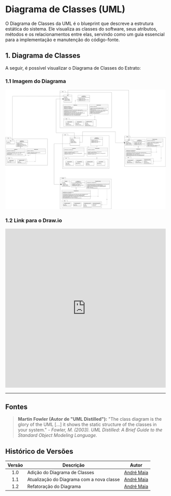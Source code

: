# Diagrama de Classes (UML)

O Diagrama de Classes da UML é o blueprint que descreve a estrutura estática do sistema. Ele visualiza as classes do software, seus atributos, métodos e os relacionamentos entre elas, servindo como um guia essencial para a implementação e manutenção do código-fonte.

## 1. Diagrama de Classes

A seguir, é possível visualizar o Diagrama de Classes do Estrato:

### 1.1 Imagem do Diagrama

![imagem do diagrama de classes](assets/class_diagram_estrato.png)

### 1.2 Link para o Draw.io

<iframe
frameborder="0"
style="width:100%; height:500px;"
src="https://viewer.diagrams.net/?tags=%7B%7D&lightbox=1&highlight=0000ff&layers=1&nav=1&title=class_diagram_estrato.drawio&dark=0#R%3Cmxfile%3E%3Cdiagram%20id%3D%22C5RBs43oDa-KdzZeNtuy%22%20name%3D%22Page-1%22%3E7V3bcts40n4aV9l%2FlVQ8Hy5jZz2TXc9MJnF25t%2BbLdqibVZk0ZHoOM7TL0ASFEE0SYAEREaBa2oiUjwJ6MPXje6PJ%2FbF47dfttHTw2%2FpKl6fWMbq24n99sSyrMB20D94z2u5xwn9Ys%2F9NlkV%2B8z9jo%2FJ97jcaZR7n5NVvKMOzNJ0nSVP9M7bdLOJbzNqX7Tdpi%2F0YXfpmr7rU3QfMzs%2B3kZrdu9fySp7KPeaXrj%2F4tc4uX8obx1Y5e97jMjB5S%2FZPUSr9KW2y%2F7HiX2xTdOs%2BPT47SJe49Ej4%2FLXu9e%2F1lefvV%2F%2B%2BefuS%2FTp%2FF%2FXv%2F97UVzsUuSU6ids4002%2BNL2r%2B8v%2Fvjw5fmf%2F%2FW%2Fu%2B7H91b0n7uFHRTX%2Fhqtn8sBe97F2%2FIHZ69kFNFvf8If8fCjr%2B3zu3STfSy%2FN9F2Ft2Q4TXR1Oc7qmG1yx3v012SJekG7VrHd%2Bib84fscV1e4SZ93qzi1dUN2bGObuL1u82vcZTfMt%2BHpCSLkk1te72OnnbJTf4g%2BDYvD0kWf3yKbvGOFyTUaB%2Fn%2BJXj%2FDXeZvG3mvSU4%2FlLnD7G2fYVHUK%2BtUrtKJVj4bvljpe9qIVEfh5qUuYF5c6oFO%2F76uL7KUQfylkUmdGQmVFmNmujvsu26ef4Il2neEg36QYdcr6Nd0iPq%2Fms9lQTinfdJet14zw0wtl%2BorA6R%2FuJidbr9OUN0Wi8B9mauH4E39R1y3H%2F3PVNjeO7y7D%2BVxyyjddRlnylrQo0e%2BUd36cJeuJKNOzGfKd3d7s4Y2a7ek4uAdjFq5vd12Rz8%2F3q4kv898v2LkxLK1Cf%2F0%2BgRr8kj%2Bson7amLkfr5B7r6C0a81zZ8agmyKS%2BKb%2FIUjw1tw%2FJenUVvabPeOR2WXT7mWydP6Tb5DvW1b2cIdkovYPlUUd8xGeWIlDI2Xsy3WZj12%2FRN%2BrAq2iXlTtoS4BPfIy298nmPM2y9LFDwmrKIF%2FYyLeusTQ8o%2FqzbMpueAZjNcwgXAY%2BK52mL8FwgHJjMnKzKE95g%2F799Okd2uWt8eSukq%2Fo4z3%2BiA%2FZRI9xcRAyJsnmnhyGnqJ2ZMvJ8WOUrAef%2FRTtdi%2FpdjX4ArfbOMri1ZusuMJbtHGdoJ8jco3np9Woa5BdN9vmnuapDRVGwpe1mXDAOhO1Ll0vrNQ7pBxoEK%2FyY946%2Bz0fShnEu1J07t06x0IPyWoVb7BCpllUN%2BZP2P7lMuqeo%2F%2BQ1F4YS%2FfERQ9%2BgbbN%2FTb6Dx%2B%2BzS7SDfotUZIrX4xU%2ByXG6i2utZ12sV9pCdT1%2BLWSwGTpWmn1e%2FN1kk9vIQZ1py0uA49oNtfxftKvsUy8XZiMYNisYNiAEOQQrob6tsWxDeHom39awJPNQ7xNMoUTb4rYYwnm%2BMlZ3O7Cxe7pTyv95eOH5z%2FczfPCYZE5MQto4DeUCHhfnnEQkjvyxUv5dNgWbdLtI3bB5%2FtjmjYmqe2IHrFqrdmtBAOBO6yAZDd9StNqJYAlK5661QpikPIhfsKykuLh47KAE4IYx%2FjZQIzrekvbroGYPgxj2T46QRGGAZXGZcGvNpft5rLb8HDbS0dg6pXNPAtfT6xzPPPR1%2Fg0z2kUOBZ9Ott%2FBOEYPu0u2azOX9%2BtTusAuH6ifSkA8PZX%2FAfGu6c11PsxB62jrpzH0S0%2F8muKfkArwByEQjU2HYNNJemcK6Bzliql8xww1%2FAx3n5NMFaYj7f%2B%2BVIOlrc0DHv%2FR3tryzeWvsuIkGPYS8fb%2F0GA1wuWrip5csEcxDMNDSsTV4eL2vyMMD%2BVHo%2BJjTlkx7bUiY6nkd9Y5CcuBm5lCwSNiDKP5LfAwG18n%2ByQazldZeneglzk6b%2B313%2Bc1a3K7gmNL97birjWKTLz9KWu8K79ld48Zw%2FXaDI2gliuSCbiC57SqdcLDPTqN%2FyUH9n77Jz3Rb8IudHTLH9k%2BhcASFKDv0mtrzdY7YylUf%2FrWMYapYYBq4a5uiHwtUWgSS9HTYsNnaABDunlKMtng4tculStR8EyxCZACRgkAUZl99oiDm2IRAxRpbWjYeBhsV%2FAUfKgsZ%2FsuW%2FHfocEfCGU8VUO%2BDTY0zb2UDa2HeyBembKMLMgznDYFDuWUQbJHVmpoKwSoJDCWI7HVgoGAVCOZoaWqvnkqC04vkpBh7%2FKsz41fggVBTZqQJblnM6xVhAcDIvNmlFeUodp8sI0AcEjYZq9tOpFg3QKHwjSqsKVulySOEq6%2FbDYIL%2BtFLCGH4YX%2FIkU%2B2mMMkJSK6swqlQOkkVXQpkc%2FMhQtZQOAdtCQEnTHvCaIFWzzgb%2BVLCk3deU7gsFKVS2uVH0Prn%2FstnUQeG%2FLntc2N4RgUdqXyTTF4XcYjcXX2RDpWjaF4n5IuFpn9oXkQKbhi%2BiknTaG00YTKFoivJGM3NGNmA0GM8DdWPR7kZmBKYd15hVWYtbQmfjuNhyTu24BB2X%2BLRP7rjYost6PZP2WlN6Lc8zZu21oKrLnia1GzRp91u8grO4LbQMeyKkipsdGUC8Rln7bo1%2FyWIVbT%2Bfbu9vTo1ifZT8c1b8i7%2BxXLfYqH84OzuB%2Bt%2B6vGBPq5pORB7Kh7rc%2BjIbHwoVoGofKuZDhad9ah%2Fqselns033a2rQ6y%2Br6YX0aVusgpczxzu24o0kpL2vvfPIhNatVRHc%2BGygfTRjbdvhMqTTpCZAKXTQ8Q7YyBThQ2bE480qX7JHW%2BlT7l7QnhK3mRZ2oNHuIR9Bk54YemjRiG5f%2Fy6%2Fyjf%2BH3%2BD3E65%2BfZb%2Fci3r2TrW5L9XftcOwtt7U%2FCG6%2FDpnGXPm9vy1%2FbWYuGEOt9nHUcSGqz4xXFXdZZgVDZs6HFBSQPYniUfFWFKOQSxc8sz9rLDnMh1%2Bu5UDEMzIVk1S4EYPOhMrkk8oXb5moi1ilglTAjSbT8ukCbS8MM%2BkQab71HrhONVF7FpEJmyaT1yixpsJ6DzNpN%2BDZUZpkLtcgskqDotXZYCYdaH9gm%2BWsCS8v7tD2XF5hdx6MPxRPIVSAw8FevQI7v1zQIaUIe1ndoEdpoqkFNs3wnpF2F6Zlz0CzIG3RmBabQLNtvGPHBmmX3XEixN3BYb7BJM6AH%2FciqU%2BUQWZJWcMJjicQLQp0QXaJPysDk16ey9omZziOsT%2BXvBuydG9cIlj8afaXJhne%2Fg4qs09CD09D8IgbbB99njQOUbjEdCQkXWErYoJSTrTJLMjzCQ%2Fki0Yzng5vnrHGSQeTsZHcZfUVyk5UPcJOm6zji7xqaiLFS57BH0E5W9kx6Dts0VZFOmiyYYqRAJ7Flz7sJ8KipymLDIT7reo%2BachLjCk05OWfcYbs08AhY01hBU7oXSxnPIFSnpU2jUK%2B5K2waQYbJQ1pGyCFW7JJ5oiE3ftiinO0%2FDmKXzE8cxC75Zr0%2Bf8W1O%2FCFr5JdRtvY8hlhgyrAPAkOgGaenBk8laWLAacuWoqU0Wfr67HYadbJGThsj%2FbXlsdmChyoy51JMAEpqQ84C7e5Rz9b5HYmtFjevFu0RvO%2FQWHwOc7d7hgRFctrwVLLguv85Rk1ya0saCXKYPRepK6bhJiXzb0iCYEsum9e75raJZRd4KDr1JZcuiX3%2BbP%2BHexNkHI2F%2FblWXINpkeDafFpD1kwDU67KjDtt4HpIrWJDeCeaQlv1egoLkr78g7GzTxUTkXyM78LNr7vqJQxRbyEj6n1Elf3fst7byEU3fFELb%2B4i6Sp5VaPyLThG12nhb9ouWHhYlQ%2BSLRaIQ9znXb8auSUuJ9g3ARk6T2CFSQ3LzYJ4%2B6MwzZ8hTwYPPB9UbiIL7IrYsbTlvvAUSN9Z44AUrv2g7r2kA3SQBtvkn4l6av3bHN9bso1A%2Bws4jSXCENH5GT7kMCEEjKr4I%2BA3z%2FYHR9pqzJCamS8EA%2BUEXKcfL4XHS6M7a0RnnSSIOybdGUthp3BQkugMCgkaOdgZaMBibgfStUPRPbCqF7KzyigPB%2BIVwHXW9ZQxoHjrtWZ0bD7VGPrH9cLAi86hJGSjDVoGO6xXdfIUO1YRH1ktc5qihldm4W%2BngNNqKes0pmjafgIK535%2BQZ7p8YwJHHvBg2llVLoDAb1ZkuErLl3FQTI%2FKJWtZxRRgJ6I7Qqpg1YWtjwuLWSuQYOhtcrC9YqawwyIr9nygjFlfFcwI%2BsY%2FHRS3fi035Angv4idmWrMYimfZZ0%2FmsqqxlNk6LDVRKp9VHsVv5rcuRrutSey%2Fl3mvWLE3wI2uWpvHea84sTfATsyxNTL5N%2B68JYy6L9l8u%2B94rUF5CZQIDvVhwACmvjtSOxtfxU3oJ%2BjplRZYWm2fSvk7U1wlPO1BkeVBGwhB8sxcz8dLJfYaQY53YIkxvvO6n1Kdenh5SXNXPgFVecQqeHtegFy1su2EueHl6PK%2FnQrIYsBoPbJarLkoZrULwtePqhd5062KPud1CPtFHhxoWLf6h4fQoAMheBZFkjdCUrlKMXkXxZ6QojiNJUZgLSVIUjyw%2FVu11B6B%2BC9lI6CCKYgVOQ1GsbkXppn4LXZtWHjNQSf02RlE6Q6RJOBUbrfWuMVRRzJ4LKWZ%2Bc9mVsbLggQnmj6weQg73m2mTjl7C%2FuYT%2Fpf6C3ChNkrPUFXiAlKRNKbz%2BCoiXP7Jq02Nb9oIgSCEZYembTiEPb0%2BUVVm5YehgWMd1GWLUusM3dAMnYC4VbZiaRkeK2tkwQnIdTjGMvBCtzqJFU7TVMUSx6bvOEni2t6idRCWt5bLTkD8phOI0ungpOQP%2B3UqkJBNhGnNdDZxNDWcsAxUHBaCQjBeBuBEGETMe8Q8cbzUGvNBJj86U9wAZOL7y9CqQROnD5kcmjgOelWaNpxixHHCJQeTE8dBhSa4EygnjiOJiD1%2Fz1l9Y1CDUnnqYQjkquccTSHXOhSaRm5msFaWZk5OI8eimELwNJHcDPy5Rb%2F31DDoVRLLYVOUruEsSYsW5dNdVT7dZ326OEGbZk%2BbgwHzZRSxtklgc41dngDqOtbxBGrCMw%2FU1bfNvDIONTY%2FXqdFKGkAKnKEYpuPR43YKV7ahPJebZRhjWeA%2BNQEnkEIVPY8mTwyswYhgeANx%2F7YErkXl9lVAJ6bzwu6v2YdmJu78Vi83Gp0JEBmuF6hBTFrVq95gGbHdpYIGfsBclE4N0xjZnK9OnGF5S4JiKWpDpQt7HcgZornqzsW09ZGqBVDArZtExVlZF86Xzqa7Et43iGyr5Z5V1W43pYwbfJ9NSDtQPDazvnFAFap0FQS6Vc%2FE5YkcNnOWKXR4w9gzyHOqjbXr6ymz2HLcX5e2qoBK5zhMgzrtVcehe4coEbAdVyqRsABpttRFSy4HJUix1fCWQm5UAlnc6KAEs4wXNph%2Fa84ZI4FnXAbIlumzWSldOwozUPwiyFZcPGWTm5WyvCxyZIH9GL3VyB5qvKfxJbUX%2FfeUrOpO6UnyXBZ%2FA5uVKWjsrUVS7%2BcZvTairgQQJxF01U6Wm0ZT814NQunZYb2si4ZBo2J5%2Ba02ORn4bT62LA0odVhXZeMfOmkrkvnTse7LhlJlildF5tIBVJ12nlN57xsz1iG1VodEpEG4cAg56WMy9GCKk4GcGHpMG1evs7nFttRvk4ZlaMFcbRpXyfm64SFAKJyPIivg%2BlM2FB9tmRXS8esOEpKxp8gPFFHWkIWGvp5sEp%2F08%2BDVUrLFKwlFuEdJ8ZoKA%2BW7fdcSDFrSchmFg4isp5h1YV2iRcSBjPwYPoqnxZmw3MOLMxdVQT9VFXBdLLsNWW52bTNK8t%2BU5abF5JGVUXzs9oljbJaqio2aXIQRQl8%2F4SiqjJGKIpBKQmlIOwabV1hAm9CjemMc7TGcGiMb9H3cUpaTqUaA7TnZ9E9ozHHVmYhhw1rUa2sEzYsLwgZrBtAnYouqZ6TX0rBkc87vlIKgZ7SvqmxA0%2FS%2B8EOx4AFvDzjGlJjnbIbXGDPL2BVVyplG1wgFQKRPPuqCK6A91gIM1x97GS40sm1EWRPlQpLZ4tvktHKkygozavTaUL8TuLT7gPptEO%2BGcVtT%2B4fJaMTcqSazmnWjtbs9bSH5m%2FS6wzj%2BZuEme%2Bm5m%2FyoCL2ir8Jh9W56UP25Kz6NIi2CZ83iLPp%2FPV3BOVOm8uqYy%2B7p4J6y0cFVfzw0TxQwJBqBqiZYV1Zuj05AxRr0pHUafqnOfh%2F2v2DDck%2B5P8dVf4%2FYD3BIs%2BX3zfZmhrgUluVMTwZ%2FFVVHa3rkKTI6FuHBYVtdNJAUZSTSXjaoc51aNpVAUXipFr61pFN2Leuow0%2BKqbckvS3smO89kfZRyd8o7a7iGFFdI2SeYifd4i5r24bn5sxhfrGQa1S1TPO5qWwTGu6oVmAtOb7evlRmjKOAfiNH9ke1RO7qImFZMiMjLdZKENn4BPr91cIoTM5s35AcAZPOgTJIVKhOmASx2CdPDka7czdNvGCHRkpBtgDs2XsPzFBztickR2yvsYxVK0Zwb%2BBLfKWnMhuSMYRFoHZ3GLQN89h6QXmWAEGxms2i1XoiF4HP9KCH34xaykF46zgcFUloGwW47CtlhpQjEifVOoovZrLUtUcaUNZSR3tCOWixaed1xYoMwVg5bDu%2B5%2BL52i4DqjRHxIXZbw0NsS5K6W1X%2FubMf5GWfWwMuIZW1cPj%2Fc3wtMOEc8o8jdw0p2NUw7SoukP6r%2B3A%2Fuk0X9%2ForBjuTTu%2Fe335dJFb8symdkpGjAd0v1JXkxMmuVEGzA9o%2BdCqtvv2WhJpchy9AHjlAXV%2BdsqeXsFcPx6M7%2B5NNygWwuAHuURctyZa%2B9tJCbAaRI5tmjxs62BcuwGPReS1Ejshg1yKP8AjcQhGz0exK6bQbP1XlysKY4Kizb4gesc2OJza0pnbdEUmmI3NcUYqClOU1OaF5KkKcx9yiS8Uk3xWE3J4scnNPJAHfGRrd7I6bsP6JjYNNj3u5qGCUXFlqrVG4%2BDAPr4FlwqURZacIHnxrFn3HT%2F4XPw7833%2BOolWjx%2FuPrdc%2F7zZ7xgYeF1qx7rnNnQnJmAjBE3RMMf3ojXNCXEvKCgsAafs%2FE%2BS7J1DBFg9hbc4rOx0c7HFp%2Bfp9P4y3V7%2BnlvkBDd55BscVsYo%2Fwe22izIxOal8zsv1vjgV6sou3n0%2B39zalRlBiTf86Kf%2FE3ORE33qh%2FODs7gVqF81%2BZL3Gu3pS%2F8y2ua0ZQrKe%2Fl2sAi9d%2BdV1aV%2BAMUPNOYyo9f9lka5Km1fqVDyLpSzmTbgIvrjrocpkHVQceM%2FlBiWg0A8KcEU9zlRCAPBZYW6%2BMAQEIcrV1FFzc8YTNI8SAcMjGNjAK3jMgkOioqJUut87ozWGECNWVx9EXgBcHyrPL2%2B2kkBh0jYqmM5gZdpWlqACdAaioliJNDVhNJaKnOQ1m4NEbOQyoTMwFkxi%2BKo8esPXpeYqCBYiUIWOBYzPI3uHXzNAnf6L3aZsl32YF%2FKVo7QE3KILKCoYClqtYY0pBTCk%2B7UAsAU67MrIEiM%2B4RpZQ2pnLbfr4e4rw1Ab97x2VWsU5RJbCtItKobJd%2Fb189FPUugPLPZzkDe135ESTxXPgEcAjUT0PMc%2FsiLQ8Cb7C8KcoMqYcd2fGqfaSTKXjVKDu4eNTR%2BSCtBckahDmvgB%2FtG4JnZuD9FhQD2M0QwKqh6tE2KxLZYc0D8YsgL1r9q5OOqDQeKpKF0w2FKwDe5oMoydG1CZGRHpMfulpx%2BCgtKijxIC6lDUGF6LEEJ92gBMDnHZlnBhQ5NWBwSt0h7cuqGNqZBnCKLsDXU%2BBo6Xds0DNp4kASpaMh6G893Ck20FsoqHsD%2BFnuFGJMnIugEz75%2BU3GZ0%2FdhwWOPgBNKGusgnloDo9wgpZ%2FoZwemqWRu3PhDTPwe%2FjrP0Vx8yxehZuXQQItdmcmQ5VpYWq%2FJJIqkpsyobwMhUoaz13WJfQWiBbAw%2FcZbAaY4xpQJdBvn3YBnRHk2%2BPb0CXQRN80ApOpz1HWluD0H5nQr8zO8fDZkhLx3PJ63sutftR6n4qrf6B3I9OpY52P%2BLTPrn7YVOpYFJMO6DpHJAz0AEFyoQGqoEZQLqlw6XZ%2BCt%2BxmJBf%2BUq81cQ85v2V2L%2BSnjag8P5K3jtgDU94KKe9lhTeizPGOaxZLxsHhYb1liwhZmM7%2BHud9e%2BZ8xy4KzfNA8%2FsuaKHF92Muc3zcNv5WB9zyGI98wTigHMPenh%2F6q4yFyDIplchiHZlk6xR1aE%2B4nDSsTRTxxWDvYUxGFug9HJChr1a7zEYb7TcyFJxGE%2BAcNk2dQLG9KugDgsYI3gxDyUfkCrQ1httvNQBoFFK0ngzVJJOpHZFEoS2LRsu85AJQnDngtJUpKw%2BdoL%2BwA8lITR79BKsrSdsK4o5tLIwxBh5siaO6nrSaeOjNCHzt6Hfn7hCXlZGRpAc6A%2BOE7PhRTzC3scCwE1eV0l0WO6WV0%2FJKXYXiZrIp17IbacTrkthWyB64xMyh77obg9rtQAX89u4qewF0HxMah2kUfWRXoXr252X5PNzferiy%2Fx3y%2FbuzAlx9UluourbRL6VI%2BWw4VFDLUw07DVdyVJJn7RUJ2FW5b5tT1Z8wRCWaKWcZVdcyFiw%2BQQairTm6aqwkQoLqcVTkyaBdbKPbsxAT5EhnrCxGxmQyDk1XmyQZuxXP7fkYw3iSeI%2BJohM9rWQUebIymvyHcYS6fgxq5ch2H0uA44pOCKsBW7B4N1D7AbmRDwmA3As%2FCar1Ln9Q9202wzV5LkHxiXRorOmSfjPsB0nEOQdLNhxBFZMdOizRgaVI99sdRBDZnPUYwp25CNMEeFAQwrrFyeGTjdBlC9IQNwLnhcOJ0dc%2FwmaByKc52waV6a8inrlRpNQE0emRuBB0b3CabZHBXxM9zgAGDaZ6PVY7KMNlnNqFwjaXGbzDJy0B6B6SzQJObJLQ5sN%2Bh1WS5lSHvMqGTDF3AaPtIMOYd1joXTfD%2F80IUO9kqSLJ%2FpkPfCVjbW77FLTiNRvTDJezfaTrH6zlBkyo46VLWaImK6pONlMlPGrmChAT%2BWXAwSfHpVcOF5Uw84G8ao8x17P%2BArdAT9Bn7CheyqfXqvc80OeV4LbzVDZ9NVBG4XgRs2buWEh1jPZvs5j8j8mpbfNn9TWQPCJnycA47EuIFUPOBt2ZIGHG1uU%2Fzmhr1CoN%2F68Fu6ivER%2FwM%3D%3C%2Fdiagram%3E%3C%2Fmxfile%3E"
></iframe>

---

## Fontes

> **Martin Fowler (Autor de "UML Distilled"):** "The class diagram is the glory of the UML [...] it shows the static structure of the classes in your system." - *Fowler, M. (2003). UML Distilled: A Brief Guide to the Standard Object Modeling Language.*

## Histórico de Versões

| Versão | Descrição     | Autor                                            |
| :----: | ------------- | ------------------------------------------------ |
| 1.0    | Adição do Diagrama de Classes | [André Maia](https://github.com/andre-maia51) |
| 1.1    | Atualização do Diagrama com a nova classe | [André Maia](https://github.com/andre-maia51) |
| 1.2    | Refatoração do Diagrama | [André Maia](https://github.com/andre-maia51) |
